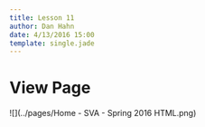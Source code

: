 ```yaml
---
title: Lesson 11
author: Dan Hahn
date: 4/13/2016 15:00
template: single.jade
---
```


# View Page

![](../pages/Home - SVA - Spring 2016 HTML.png)
